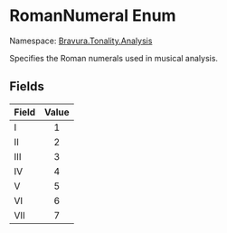 # RomanNumeral Enum

Namespace: [Bravura.Tonality.Analysis](./Bravura.Tonality.Analysis.md)

Specifies the Roman numerals used in musical analysis.

## Fields
| Field | Value |
|-------|:-----:|
| I     |   1   |
| II    |   2   |
| III   |   3   |
| IV    |   4   |
| V     |   5   |
| VI    |   6   |
| VII   |   7   |
